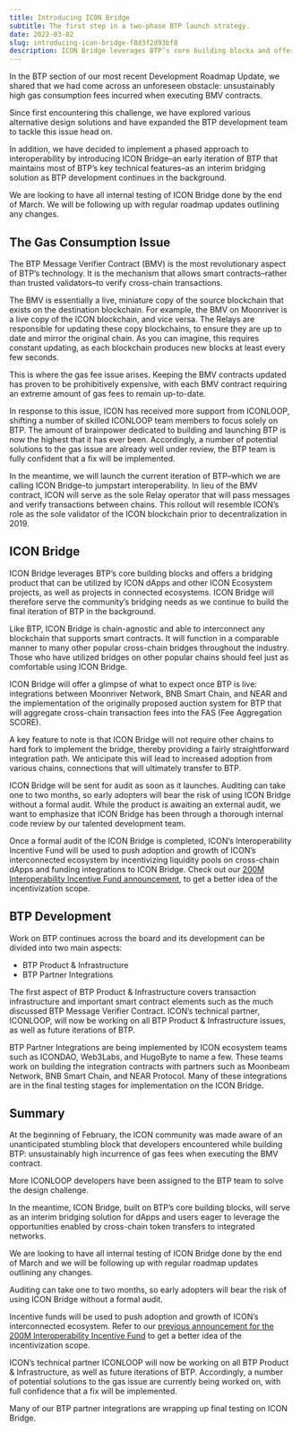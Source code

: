 ```yaml
---
title: Introducing ICON Bridge
subtitle: The first step in a two-phase BTP launch strategy.
date: 2022-03-02
slug: introducing-icon-bridge-f8d3f2d93bf8
description: ICON Bridge leverages BTP’s core building blocks and offers a bridging product that can be utilized by ICON dApps and other ICON Ecosystem projects, as well as projects in connected ecosystems.
---
```


In the BTP section of our most recent Development Roadmap Update, we shared that we had come across an unforeseen obstacle: unsustainably high gas consumption fees incurred when executing BMV contracts.

Since first encountering this challenge, we have explored various alternative design solutions and have expanded the BTP development team to tackle this issue head on.

In addition, we have decided to implement a phased approach to interoperability by introducing ICON Bridge–an early iteration of BTP that maintains most of BTP’s key technical features–as an interim bridging solution as BTP development continues in the background.

We are looking to have all internal testing of ICON Bridge done by the end of March. We will be following up with regular roadmap updates outlining any changes.

## The Gas Consumption Issue

The BTP Message Verifier Contract (BMV) is the most revolutionary aspect of BTP’s technology. It is the mechanism that allows smart contracts–rather than trusted validators–to verify cross-chain transactions.

The BMV is essentially a live, miniature copy of the source blockchain that exists on the destination blockchain. For example, the BMV on Moonriver is a live copy of the ICON blockchain, and vice versa. The Relays are responsible for updating these copy blockchains, to ensure they are up to date and mirror the original chain. As you can imagine, this requires constant updating, as each blockchain produces new blocks at least every few seconds.

This is where the gas fee issue arises. Keeping the BMV contracts updated has proven to be prohibitively expensive, with each BMV contract requiring an extreme amount of gas fees to remain up-to-date.

In response to this issue, ICON has received more support from ICONLOOP, shifting a number of skilled ICONLOOP team members to focus solely on BTP. The amount of brainpower dedicated to building and launching BTP is now the highest that it has ever been. Accordingly, a number of potential solutions to the gas issue are already well under review, the BTP team is fully confident that a fix will be implemented.

In the meantime, we will launch the current iteration of BTP–which we are calling ICON Bridge–to jumpstart interoperability. In lieu of the BMV contract, ICON will serve as the sole Relay operator that will pass messages and verify transactions between chains. This rollout will resemble ICON’s role as the sole validator of the ICON blockchain prior to decentralization in 2019.

## ICON Bridge

ICON Bridge leverages BTP’s core building blocks and offers a bridging product that can be utilized by ICON dApps and other ICON Ecosystem projects, as well as projects in connected ecosystems. ICON Bridge will therefore serve the community’s bridging needs as we continue to build the final iteration of BTP in the background.

Like BTP, ICON Bridge is chain-agnostic and able to interconnect any blockchain that supports smart contracts. It will function in a comparable manner to many other popular cross-chain bridges throughout the industry. Those who have utilized bridges on other popular chains should feel just as comfortable using ICON Bridge.

ICON Bridge will offer a glimpse of what to expect once BTP is live: integrations between Moonriver Network, BNB Smart Chain, and NEAR and the implementation of the originally proposed auction system for BTP that will aggregate cross-chain transaction fees into the FAS (Fee Aggregation SCORE).

A key feature to note is that ICON Bridge will not require other chains to hard fork to implement the bridge, thereby providing a fairly straightforward integration path. We anticipate this will lead to increased adoption from various chains, connections that will ultimately transfer to BTP.

ICON Bridge will be sent for audit as soon as it launches. Auditing can take one to two months, so early adopters will bear the risk of using ICON Bridge without a formal audit. While the product is awaiting an external audit, we want to emphasize that ICON Bridge has been through a thorough internal code review by our talented development team.

Once a formal audit of the ICON Bridge is completed, ICON’s Interoperability Incentive Fund will be used to push adoption and growth of ICON’s interconnected ecosystem by incentivizing liquidity pools on cross-chain dApps and funding integrations to ICON Bridge. Check out our [200M Interoperability Incentive Fund announcement](https://medium.com/helloiconworld/icon-commits-200m-to-cryptos-first-ever-interoperability-incentive-fund-155550671fd), to get a better idea of the incentivization scope.

## BTP Development

Work on BTP continues across the board and its development can be divided into two main aspects:

* BTP Product & Infrastructure
* BTP Partner Integrations

The first aspect of BTP Product & Infrastructure covers transaction infrastructure and important smart contract elements such as the much discussed BTP Message Verifier Contract. ICON’s technical partner, ICONLOOP, will now be working on all BTP Product & Infrastructure issues, as well as future iterations of BTP.

BTP Partner Integrations are being implemented by ICON ecosystem teams such as ICONDAO, Web3Labs, and HugoByte to name a few. These teams work on building the integration contracts with partners such as Moonbeam Network, BNB Smart Chain, and NEAR Protocol. Many of these integrations are in the final testing stages for implementation on the ICON Bridge.

## Summary

At the beginning of February, the ICON community was made aware of an unanticipated stumbling block that developers encountered while building BTP: unsustainably high incurrence of gas fees when executing the BMV contract.

More ICONLOOP developers have been assigned to the BTP team to solve the design challenge.

In the meantime, ICON Bridge, built on BTP’s core building blocks, will serve as an interim bridging solution for dApps and users eager to leverage the opportunities enabled by cross-chain token transfers to integrated networks.

We are looking to have all internal testing of ICON Bridge done by the end of March and we will be following up with regular roadmap updates outlining any changes.

Auditing can take one to two months, so early adopters will bear the risk of using ICON Bridge without a formal audit.

Incentive funds will be used to push adoption and growth of ICON’s interconnected ecosystem. Refer to our [previous announcement for the 200M Interoperability Incentive Fund](https://medium.com/helloiconworld/icon-commits-200m-to-cryptos-first-ever-interoperability-incentive-fund-155550671fd) to get a better idea of the incentivization scope.

ICON’s technical partner ICONLOOP will now be working on all BTP Product & Infrastructure, as well as future iterations of BTP. Accordingly, a number of potential solutions to the gas issue are currently being worked on, with full confidence that a fix will be implemented.

Many of our BTP partner integrations are wrapping up final testing on ICON Bridge.